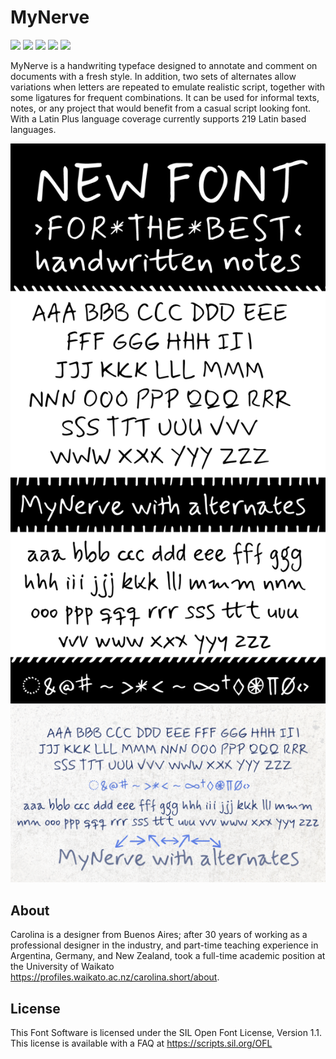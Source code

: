 # MyNerve

[![][Fontbakery]](https://carolinashort.github.io/MyNerve/fontbakery/fontbakery-report.html)
[![][Universal]](https://carolinashort.github.io/MyNerve/fontbakery/fontbakery-report.html)
[![][GF Profile]](https://carolinashort.github.io/MyNerve/fontbakery/fontbakery-report.html)
[![][Outline Correctness]](https://carolinashort.github.io/MyNerve/fontbakery/fontbakery-report.html)
[![][Shaping]](https://carolinashort.github.io/MyNerve/fontbakery/fontbakery-report.html)

[Fontbakery]: https://img.shields.io/endpoint?url=https%3A%2F%2Fraw.githubusercontent.com%2Fcarolinashort%2FMyNerve%2Fgh-pages%2Fbadges%2Foverall.json
[GF Profile]: https://img.shields.io/endpoint?url=https%3A%2F%2Fraw.githubusercontent.com%2Fcarolinashort%2FMyNerve%2Fgh-pages%2Fbadges%2FGoogleFonts.json
[Outline Correctness]: https://img.shields.io/endpoint?url=https%3A%2F%2Fraw.githubusercontent.com%2Fcarolinashort%2FMyNerve%2Fgh-pages%2Fbadges%2FOutlineCorrectnessChecks.json
[Shaping]: https://img.shields.io/endpoint?url=https%3A%2F%2Fraw.githubusercontent.com%2Fcarolinashort%2FMyNerve%2Fgh-pages%2Fbadges%2FShapingChecks.json
[Universal]: https://img.shields.io/endpoint?url=https%3A%2F%2Fraw.githubusercontent.com%2Fcarolinashort%2FMyNerve%2Fgh-pages%2Fbadges%2FUniversal.json

MyNerve is a handwriting typeface designed to annotate and comment on documents with a fresh style. In addition, two sets of alternates allow variations when letters are repeated to emulate realistic script, together with some ligatures for frequent combinations. It can be used for informal texts, notes, or any project that would benefit from a casual script looking font. With a Latin Plus language coverage currently supports 219 Latin based languages.

![Sample Image](documentation/MyNerve-main.png)
![Sample Image](documentation/MyNerve-all.png)

## About

Carolina is a designer from Buenos Aires; after 30 years of working as a professional designer in the industry, and part-time teaching experience in Argentina, Germany, and New Zealand, took a full-time academic position at the University of Waikato <https://profiles.waikato.ac.nz/carolina.short/about>.

## License

This Font Software is licensed under the SIL Open Font License, Version 1.1.
This license is available with a FAQ at
https://scripts.sil.org/OFL
